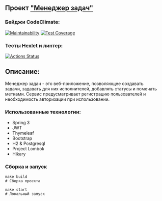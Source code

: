 ## Проект ["Менеджер задач"](https://project5-y651.onrender.com/users)
### Бейджи CodeClimate:
[![Maintainability](https://api.codeclimate.com/v1/badges/2cdd998d6ce20d60a922/maintainability)](https://codeclimate.com/github/melnikowww/java-project-73/maintainability)
[![Test Coverage](https://api.codeclimate.com/v1/badges/2cdd998d6ce20d60a922/test_coverage)](https://codeclimate.com/github/melnikowww/java-project-73/test_coverage)
### Тесты Hexlet и линтер:
[![Actions Status](https://github.com/melnikowww/java-project-73/workflows/hexlet-check/badge.svg)](https://github.com/melnikowww/java-project-73/actions)
## Описание:
Менеджер задач - это веб-приложение, позволяющее создавать задачи, задавать для них исполнителей, добавлять статусы и помечать метками. Сервис предусматривает регистрацию пользователей и необходимость авторизации при использовании.
### Использованные технологии:
* Spring 3
* JWT
* Thymeleaf
* Bootstrap
* H2 & Postgresql
* Project Lombok
* Hikary
### Сборка и запуск
```
make build
# Сборка проекта

make start
# Локальный запуск
```
